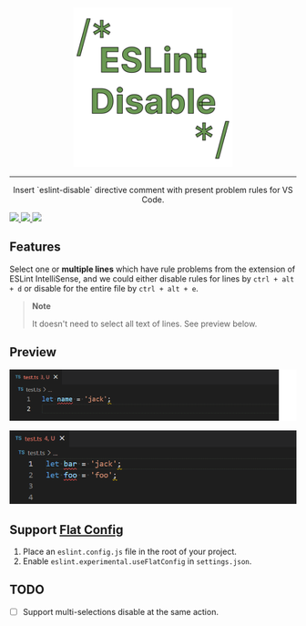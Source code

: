 <p align="center">
  <a href="https://github.com/lvjiaxuan/vscode-eslint-disable" target="_blank">
    <img src="./assets/logo-r.png" alt="vscode-eslint-disable" height="280" width="280" />
  </a>
</p>

<hr />

<p align="center">Insert `eslint-disable` directive comment with present problem rules for VS Code.</p>

[![](https://img.shields.io/visual-studio-marketplace/v/lvjiaxuan.vscode-eslint-disable?color=%232ba1f1&logo=visual-studio-code&logoColor=%232ba1f1)
](https://marketplace.visualstudio.com/items?itemName=lvjiaxuan.vscode-eslint-disable)
[![](https://img.shields.io/visual-studio-marketplace/azure-devops/installs/total/lvjiaxuan.vscode-eslint-disable?label=Installs)
](https://marketplace.visualstudio.com/items?itemName=lvjiaxuan.vscode-eslint-disable)
[![](https://img.shields.io/visual-studio-marketplace/azure-devops/installs/total/lvjiaxuan.eslint-disable?label=Deprecated%20Identifier%20Installs)
](https://marketplace.visualstudio.com/items?itemName=lvjiaxuan.eslint-disable)

## Features
Select one or **multiple lines** which have rule problems from the extension of ESLint IntelliSense, and we could either disable rules for lines by `ctrl + alt + d` or disable for the entire file by `ctrl + alt + e`.


> **Note**
> 
> It doesn't need to select all text of lines. See preview below.

## Preview

![](assets/1.gif)

![](assets/2.gif)

## Support [Flat Config](https://eslint.org/docs/latest/use/configure/configuration-files-new)

1. Place an `eslint.config.js` file in the root of your project.
2. Enable `eslint.experimental.useFlatConfig` in `settings.json`.

## TODO

- [ ] Support multi-selections disable at the same action.
